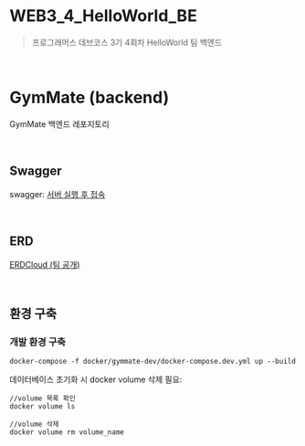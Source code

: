 # WEB3_4_HelloWorld_BE

> 프로그래머스 데브코스 3기 4회차 HelloWorld 팀 백엔드

<br>

# GymMate (backend)

GymMate 백엔드 레포지토리

<br>

## Swagger

swagger: [서버 실행 후 접속](http://localhost:8080/swagger-ui/index.html)

<br>

## ERD

[ERDCloud (팀 공개)](https://www.erdcloud.com/d/WcjqbEfh4n8qsvEaA)

<br>

## 환경 구축

### 개발 환경 구축

```
docker-compose -f docker/gymmate-dev/docker-compose.dev.yml up --build
```

데이터베이스 초기화 시 docker volume 삭제 필요:

```
//volume 목록 확인
docker volume ls

//volume 삭제
docker volume rm volume_name
```

